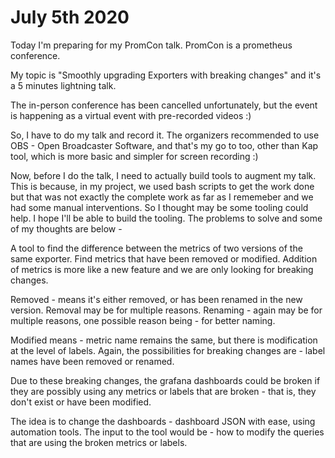 # July 5th 2020

Today I'm preparing for my PromCon talk. PromCon is a prometheus conference.

My topic is "Smoothly upgrading Exporters with breaking changes" and it's a 5 minutes
lightning talk.

The in-person conference has been cancelled unfortunately, but the event is happening
as a virtual event with pre-recorded videos :)

So, I have to do my talk and record it. The organizers recommended to use OBS - Open
Broadcaster Software, and that's my go to too, other than Kap tool, which is more
basic and simpler for screen recording :)

Now, before I do the talk, I need to actually build tools to augment my talk.
This is because, in my project, we used bash scripts to get the work done but that
was not exactly the complete work as far as I rememeber and we had some manual
interventions. So I thought may be some tooling could help. I hope I'll be able to
build the tooling. The problems to solve and some of my thoughts are below -

A tool to find the difference between the metrics of two versions of the same
exporter. Find metrics that have been removed or modified. Addition of metrics
is more like a new feature and we are only looking for breaking changes.

Removed - means it's either removed, or has been renamed in the new version.
Removal may be for multiple reasons. Renaming - again may be for multiple reasons, one
possible reason being - for better naming.

Modified means - metric name remains the same, but there is modification at
the level of labels. Again, the possibilities for breaking changes are - label names
have been removed or renamed. 

Due to these breaking changes, the grafana dashboards could be broken if
they are possibly using any metrics or labels that are broken - that is, they
don't exist or have been modified.

The idea is to change the dashboards - dashboard JSON with ease,
using automation tools. The input to the tool would be - how to
modify the queries that are using the broken metrics or labels.

